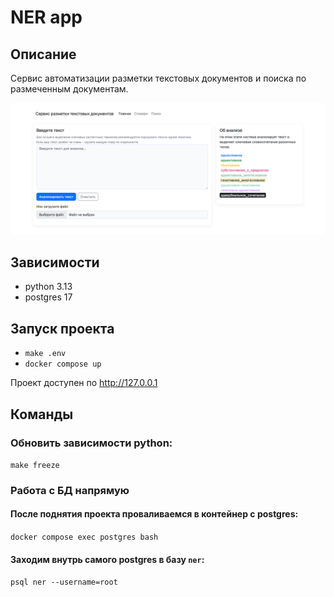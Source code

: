 # NER app

## Описание

Сервис автоматизации разметки текстовых документов и поиска по размеченным документам.

![main.png](docs/img/main.png)

## Зависимости
* python 3.13
* postgres 17

## Запуск проекта
- `make .env`
- `docker compose up`

Проект доступен по http://127.0.0.1

## Команды
### Обновить зависимости python:
`make freeze`

### Работа с БД напрямую
#### После поднятия проекта проваливаемся в контейнер с postgres:
`docker compose exec postgres bash`

#### Заходим внутрь самого postgres в базу `ner`:
`psql ner --username=root`
